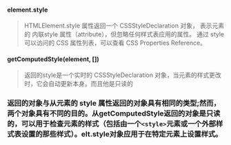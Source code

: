 #### element.style

> HTMLElement.style 属性返回一个 CSSStyleDeclaration 对象，
表示元素的 内联style 属性（attribute），但忽略任何样式表应用的属性。 
通过 style 可以访问的 CSS 属性列表，可以查看 CSS Properties Reference。

#### getComputedStyle(element, [])

> 返回的style是一个实时的 CSSStyleDeclaration 对象，当元素的样式更改时，它会自动更新本身。而且他是只读的

### 返回的对象与从元素的 style  属性返回的对象具有相同的类型;然而，两个对象具有不同的目的。从getComputedStyle返回的对象是只读的，可以用于检查元素的样式（包括由一个`<style>`元素或一个外部样式表设置的那些样式）。elt.style对象应用于在特定元素上设置样式。